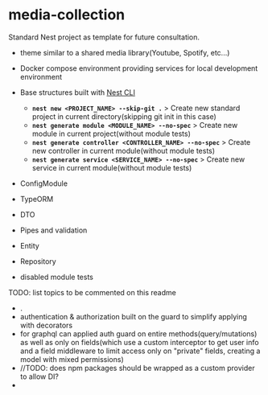 # media-collection

Standard Nest project as template for future consultation.
  - theme similar to a shared media library(Youtube, Spotify, etc...)



- Docker compose environment providing services for local development environment
- Base structures built with [Nest CLI](https://docs.nestjs.com/cli/usages)
  - **`nest new <PROJECT_NAME> --skip-git .`**                               > Create new standard project in current directory(skipping git init in this case)
  - **`nest generate module <MODULE_NAME> --no-spec`**                       > Create new module in current project(without module tests)
  - **`nest generate controller <CONTROLLER_NAME> --no-spec`**               > Create new controller in current module(without module tests)
  - **`nest generate service <SERVICE_NAME> --no-spec`**                     > Create new service in current module(without module tests)

- ConfigModule
- TypeORM
- DTO
- Pipes and validation
- Entity
- Repository
- disabled module tests


TODO: list topics to be commented on this readme
 - .
 - authentication & authorization built on the guard to simplify applying with decorators
 - for graphql can applied auth guard on entire methods(query/mutations) as well as only on fields(which use a custom interceptor to get user info and a field middleware to limit access only on "private" fields, creating a model with mixed permissions)
 - //TODO: does npm packages should be wrapped as a custom provider to allow DI?
 - 
